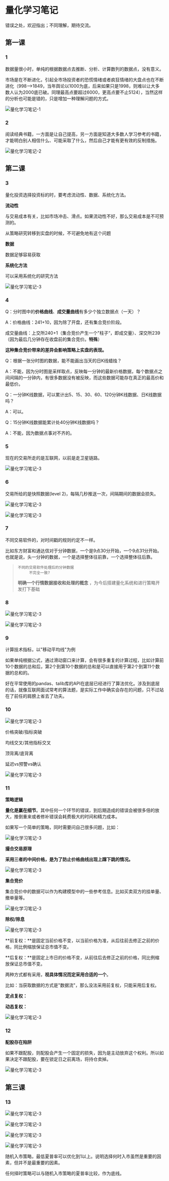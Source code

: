 # 量化学习笔记

错误之处，欢迎指出；不同理解，期待交流。

## 第一课

### 1

数据量很小时，单纯的根据数据点去推断、分析、计算数列的数据点，没有意义。

市场是在不断进化，引起全市场投资者的恐慌情绪或者疯狂情绪的大盘点也在不断进化（998——>1849，当年舆论以1000为底，后来如果只是1998，则难以让大多数人认为2000底已破。同理最高点要超过6000，更高点要不止5124），当然这样的分析也可能是错的，只是增加一种理解问题的方式。

![量化学习笔记-1](../images/量化学习笔记-1.png)





### 2

阅读经典书籍，一方面是让自己提高，另一方面是知道大多数人学习参考的书籍，才能明白别人相信什么、可能采取了什么，然后自己才能有更有效的反制措施。

![量化学习笔记-2](../images/量化学习笔记-2.png)

## 第二课

### 3

量化投资选择投资标的时，要考虑流动性、数据、系统化方法。

**流动性**

与交易成本有关，比如市场冲击、滑点。如果流动性不好，那么交易成本是不可预测的。

从策略研究转移到实盘的时候，不可避免地有这个问题

**数据**

数据足够容易获取

**系统化方法**

可以采用系统化的研究方法

![量化学习笔记-3](../images/量化学习笔记-3.png)



### 4

Q：分时图中的**价格曲线**、**成交量曲线**有多少个独立数据点（一天）？

A：价格曲线：241+10，因为除了开盘，还有集合竞价阶段。

​      成交量曲线：上交所240+1（集合竞价产生一个"柱子“，即成交量）、深交所239（因为最后几分钟存在收盘前的集合竞价。**特殊**）

**这种集合竞价带来的差异会影响策略上实盘的表现。**



Q：根据一张分时图的数据，能不能画出当天的日K线蜡烛？

A：不能，因为分时图是采样取点，反映每一分钟的最新价格数据，每个数据点之间间隔的一分钟内，有很多数据没有被反映，而这些数据可能存在真正的最高价和最低价。



Q：一分钟K线数据，可以累计出5、15、30、60、120分钟K线数据、日K线数据吗？

A：可以。



Q：15分钟K线数据能累计处40分钟K线数据吗？

A：不能，因为数据点事对不齐的。



### 5

现在的交易所走的是互联网，以前是走卫星链路。

![量化学习笔记-3](../images/量化学习笔记-5.png)

### 6

交易所给的是快照数据(level 2)，每隔几秒推送一次，间隔期间的数据会损失。

![量化学习笔记-3](../images/量化学习笔记-6-1.png)

![量化学习笔记-3](../images/量化学习笔记-6-2.png)



### 7

不同交易软件的，对时间戳的规则约定不一样。

比如东方财富和通达信对于分钟数据，一个是9点30分开始，一个9点31分开始。也就是说，头一分钟的数据，一个是选择整体往前靠，一个选择整体往后靠。

> ```
> 不同的交易软件处理后的分钟数据
>      不完全一致?
> ```
>
> **明确一个行情数据接收和处理的概念** ，为今后搭建量化系统和进行策略开发打下基础 



### 8

![量化学习笔记-3](../images/量化学习笔记-8-1.png)

![量化学习笔记-3](../images/量化学习笔记-8-2.png)



### 9

计算技术指标，以"移动平均线"为例

如果单纯根据公式，通过滑动窗口来计算，会有很多重复的计算过程，比如计算前10个数据的总和后，第2个到第10个数据的总和是可以直接用于第2个到第11个数据的总和的。

好在平常使用的pandas、talib库的API在底层已经进行了算法优化。涉及到底层的话，就像互联网面试常考的算法题，是实际工作中确实会存在的问题，只不过站在了前任的肩膀上省去了功夫。



### 10

![量化学习笔记-3](../images/量化学习笔记-10-1.png)

价格突破/指标突破

均线交叉/其他指标交叉

顶背离/底背离

延迟vs预警vs确认

![量化学习笔记-3](../images/量化学习笔记-10-2.png)



### 11

**策略逻辑**

**量化是赢在细节**。其中任何一个环节的错误，到后期造成的错误会被很多倍的放大，推倒重来或者修补错误会耗费极大的时间和精力成本。

如果写一个简单的策略，同时需要问自己很多问题，比如：

![量化学习笔记-3](../images/量化学习笔记-11-1.png)



**撮合交易原理**

**采用三者的中间价格，是为了防止价格曲线出现上蹿下跳的情况。**

![量化学习笔记-3](../images/量化学习笔记-11-2.png)



**集合竞价**

集合竞价中的数据可以作为构建模型中的一些参考信息。比如买卖双方的挂单量、撤单量等。

![量化学习笔记-3](../images/量化学习笔记-11-3.png)

**除权/除息**

![量化学习笔记-3](../images/量化学习笔记-11-4.png)

**前复权：**是固定当前价格不变，以当前价格为准，从后往前去修正之前的价格，同比例缩放保证总市值不变。

**后复权：**是固定上市日的价格不变，从前往后去修正之前的价格，同比例缩放保证总市值不变。

两种方式都有采用，**视具体情况而定采用合适的一个**。

比如：当获取数据的方式是"数据流"，那么没法采用前复权，只能采用后复权。

**定点复权：**

**动态复权：**

![量化学习笔记-3](../images/量化学习笔记-11-5.png)

### 12

**配股存在陷阱**

如果不跟配股，则配股会产生一个固定的损失，因为是主动放弃这个权利。所以如果决定不跟配股，要在锁定日之前离场，将持仓卖掉。

![量化学习笔记-3](../images/量化学习笔记-12.png)

## 第三课

### 13

![量化学习笔记-3](../images/量化学习笔记-13-1.png)

![量化学习笔记-3](../images/量化学习笔记-13-2.png)

![量化学习笔记-3](../images/量化学习笔记-13-3.png)

![量化学习笔记-3](../images/量化学习笔记-13-4.png)





随机入市策略，最低夏普率可以优化到1以上。说明选择何时入市虽然是重要的因素，但并不是最重要的因素。

任何择时策略可以与随机入市策略的夏普率比较，作为底线。

